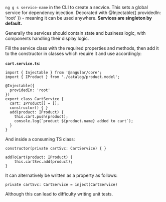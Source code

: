 `ng g s service-name` in the CLI to create a secvice.  This sets a global service for dependency injection.  Decorated with @Injectable({ providedIn: 'root' }) - meaning it can be used anywhere.  **Services are singleton by default.**

Generally the services should contain state and business logic, with components handling their display logic.

Fill the service class with the required properties and methods, then add it to the constructor in classes which require it and use accordingly:

**`cart.service.ts`:**
```
import { Injectable } from '@angular/core';
import { IProduct } from './catalog/product.model';

@Injectable({
  providedIn: 'root'
})
export class CartService {
  cart: IProduct[] = [];
  constructor() { }
  add(product: IProduct) {
    this.cart.push(product);
    console.log(`product ${product.name} added to cart`);
  }
}
```
And inside a consuming TS class:
```
constructor(private cartSvc: CartService) { }

addToCart(product: IProduct) {
    this.cartSvc.add(product);
}
```
It can alternatively be written as a property as follows:
```
private cartSvc: CartService = inject(CartService)
```
Although this can lead to difficulty writing unit tests.
